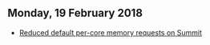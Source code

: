## Monday, 19 February 2018

* [Reduced default per-core memory requests on Summit](https://www.rc.colorado.edu/node/1094)